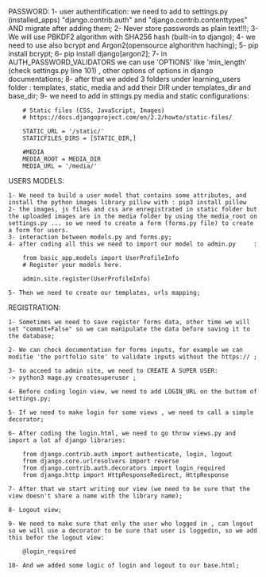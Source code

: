 PASSWORD:
    1- user authentification: we need  to add to settings.py (installed_apps) "django.contrib.auth" and "django.contrib.contenttypes" AND migrate after adding them;
    2- Never store passwords as plain text!!!;
    3- We will use PBKDF2 algorithm with SHA256 hash (built-in to django);
    4- we need to use also bcrypt and Argon2(opensource alghorithm haching);
    5- pip install bcrypt;
    6- pip install django[argon2];
    7- in AUTH_PASSWORD_VALIDATORS we can use 'OPTIONS' like 'min_length' (check settings.py line 101) , other options of options in django documentations;
    8- after that we added 3 folders under learning_users folder : templates, static, media and add their DIR under templates_dir and base_dir;
    9- we need to add  in sttings.py media and static configurations:


        # Static files (CSS, JavaScript, Images)
        # https://docs.djangoproject.com/en/2.2/howto/static-files/

        STATIC_URL = '/static/'
        STATICFILES_DIRS = [STATIC_DIR,]

        #MEDIA
        MEDIA_ROOT = MEDIA_DIR
        MEDIA_URL = '/media/'

USERS MODELS:

    1- We need to build a user model that contains some attributes, and install the python images library pillow with : pip3 install pillow
    2- the images, js files and css are enregistrated in static folder but the uploaded images are in the media folder by using the media_root on settings.py ... so we need to create a form (forms.py file) to create a form for users.
    3- interaction between models.py and forms.py;
    4- after coding all this we need to import our model to admin.py     :

        from basic_app.models import UserProfileInfo
        # Register your models here.

        admin.site.register(UserProfileInfo)

    5- Then we need to create our templates, urls mapping;
    

REGISTRATION:

    1- Sometimes we need to save register forms data, other time we will set "commit=False" so we can manipulate the data before saving it to the database;

    2- We can check documentation for forms inputs, for example we can modifie 'the portfolio site' to validate inputs without the https:// ;

    3- to acceed to admin site, we need to CREATE A SUPER USER:
    -> python3 mage.py createsuperuser ;

    4- Before coding login view, we need to add LOGIN_URL on the buttom of settings.py;

    5- If we need to make login for some views , we need to call a simple decorator;

    6- After coding the login.html, we need to go throw views.py and import a lot af django libraries:

        from django.contrib.auth import authenticate, login, logout
        from django.core.urlresolvers import reverse
        from django.contrib.auth.decorators import login_required
        from django.http import HttpResponseRedirect, HttpResponse

    7- After that we start writing our view (we need to be sure that the view doesn't share a name with the library name);

    8- Logout view;

    9- We need to make sure that only the user who logged in , can logout so we will use a decorator to be sure that user is loggedin, so we add this befor the logout view: 

        @login_required

    10- And we added some logic of login and logout to our base.html;










    

